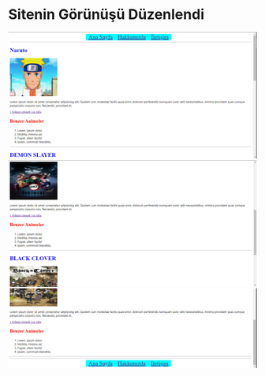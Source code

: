 # Sitenin Görünüşü Düzenlendi

![Site resmi](images/Site%20G%C3%B6r%C3%BCn%C3%BC%C5%9F%C3%BC/1.PNG)
![Site resmi](images/Site%20G%C3%B6r%C3%BCn%C3%BC%C5%9F%C3%BC/2.PNG)
![Site resmi](images/Site%20G%C3%B6r%C3%BCn%C3%BC%C5%9F%C3%BC/3.PNG)
